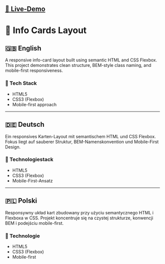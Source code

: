 ## [🔗 Live-Demo](https://dn-selfmade.github.io/webdev-portfolio/01_html-css/info-cards-layout/)

# 🧩 Info Cards Layout

## 🇬🇧 English  
A responsive info-card layout built using semantic HTML and CSS Flexbox. This project demonstrates clean structure, BEM-style class naming, and mobile-first responsiveness.

### 🔧 Tech Stack
- HTML5
- CSS3 (Flexbox)
- Mobile-first approach

---

## 🇩🇪 Deutsch  
Ein responsives Karten-Layout mit semantischem HTML und CSS Flexbox. Fokus liegt auf sauberer Struktur, BEM-Namenskonvention und Mobile-First Design.

### 🔧 Technologiestack
- HTML5
- CSS3 (Flexbox)
- Mobile-First-Ansatz

---

## 🇵🇱 Polski  
Responsywny układ kart zbudowany przy użyciu semantycznego HTML i Flexboxa w CSS. Projekt koncentruje się na czystej strukturze, konwencji BEM i podejściu mobile-first.

### 🔧 Technologie
- HTML5
- CSS3 (Flexbox)
- Mobile-first

